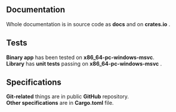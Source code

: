 ## Documentation
Whole documentation is in source code as **docs** and on **crates.io** .  
## Tests
**Binary app** has been tested on **x86_64-pc-windows-msvc**.  
**Library** has **unit tests** passing on **x86_64-pc-windows-msvc** .
## Specifications
**Git-related** things are in public **GitHub** repository.  
**Other specifications** are in **Cargo.toml** file.